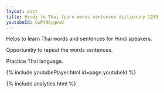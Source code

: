 ```yaml
---
layout: post
title: Hindi to Thai learn words sentences dictionary 1259 
youtubeId: CwPtNAygouU
---
```

 
 
Helps to learn Thai words and sentences for Hindi speakers.

Opportunitiy to repeat the words sentences. 

Practice Thai language. 
 
{% include youtubePlayer.html id=page.youtubeId %}
 
 
{% include analytics.html %}